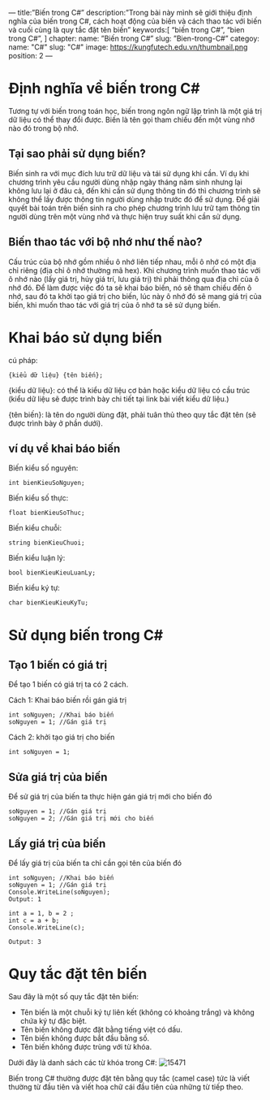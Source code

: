 —
title:”Biến trong C#”
description:”Trong bài này mình sẽ giới thiệu định nghĩa của biến trong C#, cách hoạt động của biến và cách thao tác với biến và cuối cùng là quy tắc đặt tên biến”
keywords:[
“biến trong C#”,
“bien trong C#”,
]
chapter:
name: ”Biến trong C#”
slug: ”Bien-trong-C#”
categoy:
name: "C#"
slug: "C#"
image: <https://kungfutech.edu.vn/thumbnail.png>
position: 2
—

# Định nghĩa về biến trong C#

<content-info>
Tương tự với biến trong toán học, biến trong ngôn ngữ lập trình là một giá trị dữ liệu có thể thay đổi được. Biến là tên gọi tham chiếu đến một vùng nhớ nào đó trong bộ nhớ.
</content-info>

## Tại sao phải sử dụng biến?

Biến sinh ra với mục đích lưu trữ dữ liệu và tái sử dụng khi cần. Ví dụ khi chương trình yêu cầu người dùng nhập ngày tháng năm sinh nhưng lại không lưu lại ở đâu cả, đến khi cần sử dụng thông tin đó thì chương trình sẽ không thể lấy được thông tin người dùng nhập trước đó để sử dụng. Để giải quyết bài toán trên biến sinh ra cho phép chương trình lưu trữ tạm thông tin người dùng trên một vùng nhớ và thực hiện truy suất khi cần sử dụng.

## Biến thao tác với bộ nhớ như thế nào?

Cấu trúc của bộ nhớ gồm nhiều ô nhớ liên tiếp nhau, mỗi ô nhớ có một địa chỉ riêng (địa chỉ ô nhớ thường mã hex). Khi chương trình muốn thao tác với ô nhớ nào (lấy giá trị, hủy giá trí, lưu giá trị) thì phải thông qua địa chỉ của ô nhớ đó. Để làm được việc đó ta sẽ khai báo biến, nó sẽ tham chiếu đến ô nhớ, sau đó ta khởi tạo giá trị cho biến, lúc này ô nhớ đó sẽ mang giá trị của biến, khi muốn thao tác với giá trị của ô nhớ ta sẽ sử dụng biến.

# Khai báo sử dụng biến

cú pháp:

```
{kiểu dữ liệu} {tên biến};
```

{kiểu dữ liệu}: có thể là kiểu dữ liệu cơ bản hoặc kiểu dữ liệu có cầu trúc (kiểu dữ liệu sẽ được trình bày chi tiết tại link bài viết kiểu dữ liệu.)

{tên biến}: là tên do người dùng đặt, phải tuân thủ theo quy tắc đặt tên (sẽ được trình bày ở phần dưới).

## ví dụ về khai báo biến

Biến kiểu số nguyên:

```
int bienKieuSoNguyen;
```

Biến kiểu số thực:

```
float bienKieuSoThuc;
```

Biến kiểu chuỗi:

```
string bienKieuChuoi;
```

Biến kiểu luận lý:

```
bool bienKieuKieuLuanLy;
```

Biến kiểu ký tự:

```
char bienKieuKieuKyTu;
```

# Sử dụng biến trong C#

## Tạo 1 biến có giá trị

Để tạo 1 biến có giá trị ta có 2 cách.
<space><space>

Cách 1: Khai báo biến rồi gán giá trị

```
int soNguyen; //Khai báo biến
soNguyen = 1; //Gán giá trị
```

Cách 2: khởi tạo giá trị cho biến

```
int soNguyen = 1;
```

## Sửa giá trị của biến

Để sử giá trị của biến ta thực hiện gán giá trị mới cho biến đó

```
soNguyen = 1; //Gán giá trị
soNguyen = 2; //Gán giá trị mới cho biến
```

## Lấy giá trị của biến

Để lấy giá trị của biến ta chỉ cần gọi tên của biến đó

```
int soNguyen; //Khai báo biến
soNguyen = 1; //Gán giá trị
Console.WriteLine(soNguyen);
Output: 1
```

```
int a = 1, b = 2 ;
int c = a + b; 
Console.WriteLine(c);

Output: 3
```

# Quy tắc đặt tên biến

Sau đây là một số quy tắc đặt tên biến:

- Tên biến là một chuỗi ký tự liên kết (không có khoảng trắng) và không chứa ký tự đặc biệt.
- Tên biến không được đặt bằng tiếng việt có dấu.
- Tên biến không được bắt đầu bằng số.
- Tên biến không được trùng với từ khóa.

Dưới đây là danh sách các từ khóa trong C#:
![15471](https://user-images.githubusercontent.com/50008521/183381973-fda2b2d9-3a74-48e1-a732-b6e02a2fbdba.jpg)

<content-info>
Biến trong C# thường được đặt tên bằng quy tắc (camel case) tức là viết thường từ đầu tiên và viết hoa chữ cái đầu tiên của những từ tiếp theo.
</content-info>
